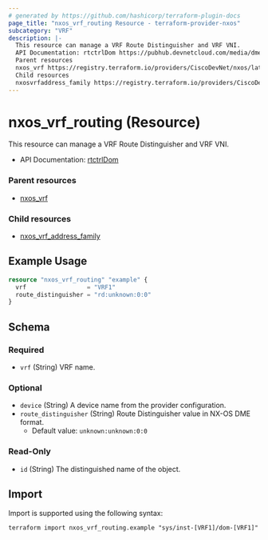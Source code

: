 ```yaml
---
# generated by https://github.com/hashicorp/terraform-plugin-docs
page_title: "nxos_vrf_routing Resource - terraform-provider-nxos"
subcategory: "VRF"
description: |-
  This resource can manage a VRF Route Distinguisher and VRF VNI.
  API Documentation: rtctrlDom https://pubhub.devnetcloud.com/media/dme-docs-10-2-2/docs/Routing%20and%20Forwarding/rtctrl:Dom/
  Parent resources
  nxos_vrf https://registry.terraform.io/providers/CiscoDevNet/nxos/latest/docs/resources/vrf
  Child resources
  nxosvrfaddress_family https://registry.terraform.io/providers/CiscoDevNet/nxos/latest/docs/resources/vrf_address_family
---
```


# nxos_vrf_routing (Resource)

This resource can manage a VRF Route Distinguisher and VRF VNI.

- API Documentation: [rtctrlDom](https://pubhub.devnetcloud.com/media/dme-docs-10-2-2/docs/Routing%20and%20Forwarding/rtctrl:Dom/)

### Parent resources

- [nxos_vrf](https://registry.terraform.io/providers/CiscoDevNet/nxos/latest/docs/resources/vrf)

### Child resources

- [nxos_vrf_address_family](https://registry.terraform.io/providers/CiscoDevNet/nxos/latest/docs/resources/vrf_address_family)

## Example Usage

```terraform
resource "nxos_vrf_routing" "example" {
  vrf                 = "VRF1"
  route_distinguisher = "rd:unknown:0:0"
}
```

<!-- schema generated by tfplugindocs -->
## Schema

### Required

- `vrf` (String) VRF name.

### Optional

- `device` (String) A device name from the provider configuration.
- `route_distinguisher` (String) Route Distinguisher value in NX-OS DME format.
  - Default value: `unknown:unknown:0:0`

### Read-Only

- `id` (String) The distinguished name of the object.

## Import

Import is supported using the following syntax:

```shell
terraform import nxos_vrf_routing.example "sys/inst-[VRF1]/dom-[VRF1]"
```
